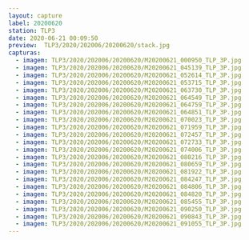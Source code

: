 ```yaml
---
layout: capture
label: 20200620
station: TLP3
date: 2020-06-21 00:09:50
preview:  TLP3/2020/202006/20200620/stack.jpg
capturas:
  - imagem: TLP3/2020/202006/20200620/M20200621_000950_TLP_3P.jpg
  - imagem: TLP3/2020/202006/20200620/M20200621_045139_TLP_3P.jpg
  - imagem: TLP3/2020/202006/20200620/M20200621_052614_TLP_3P.jpg
  - imagem: TLP3/2020/202006/20200620/M20200621_053715_TLP_3P.jpg
  - imagem: TLP3/2020/202006/20200620/M20200621_063730_TLP_3P.jpg
  - imagem: TLP3/2020/202006/20200620/M20200621_064549_TLP_3P.jpg
  - imagem: TLP3/2020/202006/20200620/M20200621_064759_TLP_3P.jpg
  - imagem: TLP3/2020/202006/20200620/M20200621_064851_TLP_3P.jpg
  - imagem: TLP3/2020/202006/20200620/M20200621_070023_TLP_3P.jpg
  - imagem: TLP3/2020/202006/20200620/M20200621_071959_TLP_3P.jpg
  - imagem: TLP3/2020/202006/20200620/M20200621_072457_TLP_3P.jpg
  - imagem: TLP3/2020/202006/20200620/M20200621_072733_TLP_3P.jpg
  - imagem: TLP3/2020/202006/20200620/M20200621_074006_TLP_3P.jpg
  - imagem: TLP3/2020/202006/20200620/M20200621_080216_TLP_3P.jpg
  - imagem: TLP3/2020/202006/20200620/M20200621_080659_TLP_3P.jpg
  - imagem: TLP3/2020/202006/20200620/M20200621_081922_TLP_3P.jpg
  - imagem: TLP3/2020/202006/20200620/M20200621_084247_TLP_3P.jpg
  - imagem: TLP3/2020/202006/20200620/M20200621_084806_TLP_3P.jpg
  - imagem: TLP3/2020/202006/20200620/M20200621_084820_TLP_3P.jpg
  - imagem: TLP3/2020/202006/20200620/M20200621_085455_TLP_3P.jpg
  - imagem: TLP3/2020/202006/20200620/M20200621_090250_TLP_3P.jpg
  - imagem: TLP3/2020/202006/20200620/M20200621_090843_TLP_3P.jpg
  - imagem: TLP3/2020/202006/20200620/M20200621_091055_TLP_3P.jpg
---
```

